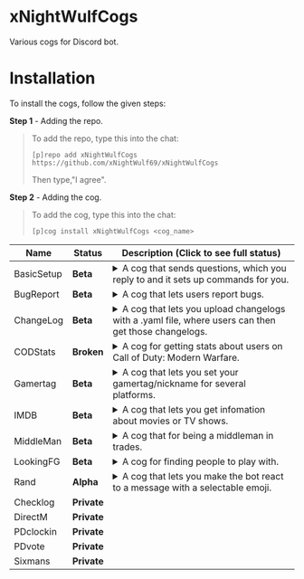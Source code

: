 # xNightWulfCogs
Various cogs for Discord bot.

# Installation
To install the cogs, follow the given steps:

**Step 1** - Adding the repo.
> To add the repo, type this into the chat:
> 
> ``[p]repo add xNightWulfCogs https://github.com/xNightWulf69/xNightWulfCogs``
> 
> Then type,"I agree".

**Step 2** - Adding the cog.
> To add the cog, type this into the chat:
> 
> ``[p]cog install xNightWulfCogs <cog_name>``


| Name | Status | Description (Click to see full status)
| --- | --- | --- |
| BasicSetup | **Beta** | <details><summary>A cog that sends questions, which you reply to and it sets up commands for you.</summary>Helps to set uo servers</details> |
| BugReport | **Beta** | <details><summary>A cog that lets users report bugs.</summary>Has the ability to send bug reports, mark them as fixed or not a bug. (For bot owners)</details> |
| ChangeLog | **Beta** | <details><summary>A cog that lets you upload changelogs with a .yaml file, where users can then get those changelogs.</summary>Also has the abilty to automatically post changelogs to set channels when a changelog gets uploaded.</details> |
| CODStats | **Broken** | <details><summary>A cog for getting stats about users on Call of Duty: Modern Warfare.</summary>Get a users Modern Warfare stats.</details> |
| Gamertag | **Beta** | <details><summary>A cog that lets you set your gamertag/nickname for several platforms.</summary>Users can then get those gamertags per user or a list.</details> |
| IMDB | **Beta** | <details><summary>A cog that lets you get infomation about movies or TV shows.</summary> Shows a lot of information about the movies and TV shows you search.</details> |
| MiddleMan | **Beta** | <details><summary>A cog that for being a middleman in trades.</summary>For when you want a trusted person to be a middleman in trades.</details> |
| LookingFG | **Beta** | <details><summary>A cog for finding people to play with.</summary>Made for Rocket League.</details> |
| Rand | **Alpha** | <details><summary>A cog that lets you make the bot react to a message with a selectable emoji.</summary>Will be adding more random stuff at a later date.</details> |
| Checklog | **Private** |
| DirectM | **Private** |
| PDclockin | **Private** |
| PDvote | **Private** |
| Sixmans | **Private** |
